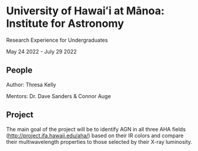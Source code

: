 # University of Hawaiʻi at Mānoa: Institute for Astronomy
Research Experience for Undergraduates

May 24 2022 - July 29 2022

## People
Author: Thresa Kelly

Mentors: Dr. Dave Sanders & Connor Auge

## Project
The main goal of the project will be to identify AGN in all three AHA fields (http://project.ifa.hawaii.edu/aha/) based on their IR colors and compare their multiwavelength properties to those selected by their X-ray luminosity. 
